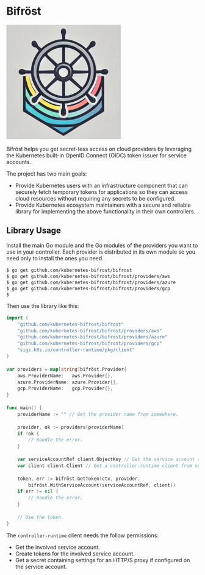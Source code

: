 # Bifröst

<img src="./docs/img/logo.jpg" alt="Bifröst" width="300" height="300" />

Bifröst helps you get secret-less access on cloud providers by leveraging the
Kubernetes built-in OpenID Connect (OIDC) token issuer for service accounts.

The project has two main goals:

* Provide Kubernetes users with an infrastructure component that can securely
  fetch temporary tokens for applications so they can access cloud resources
  without requiring any secrets to be configured.
* Provide Kubernetes ecosystem maintainers with a secure and reliable library
  for implementing the above functionality in their own controllers.

## Library Usage

Install the main Go module and the Go modules of the providers you want to use
in your controller. Each provider is distributed in its own module so you need
only to install the ones you need.

```shell
$ go get github.com/kubernetes-bifrost/bifrost
$ go get github.com/kubernetes-bifrost/bifrost/providers/aws
$ go get github.com/kubernetes-bifrost/bifrost/providers/azure
$ go get github.com/kubernetes-bifrost/bifrost/providers/gcp
$ 
```

Then use the library like this:

```go
import (
	"github.com/kubernetes-bifrost/bifrost"
	"github.com/kubernetes-bifrost/bifrost/providers/aws"
	"github.com/kubernetes-bifrost/bifrost/providers/azure"
	"github.com/kubernetes-bifrost/bifrost/providers/gcp"
	"sigs.k8s.io/controller-runtime/pkg/client"
)

var providers = map[string]bifröst.Provider{
	aws.ProviderName:   aws.Provider{},
	azure.ProviderName: azure.Provider{},
	gcp.ProviderName:   gcp.Provider{},
}

func main() {
	providerName := "" // Get the provider name from somewhere.

	provider, ok := providers[providerName]
	if !ok {
		// Handle the error.
	}

	var serviceAccountRef client.ObjectKey // Get the service account reference from somewhere.
	var client client.Client // Get a controller-runtime client from somewhere.

	token, err := bifröst.GetToken(ctx, provider,
		bifröst.WithServiceAccount(serviceAccountRef, client))
	if err != nil {
		// Handle the error.
	}

	// Use the token.
}
```

The `controller-runtime` client needs the follow permissions:

* Get the involved service account.
* Create tokens for the involved service account.
* Get a secret containing settings for an HTTP/S proxy if configured on the service account.
